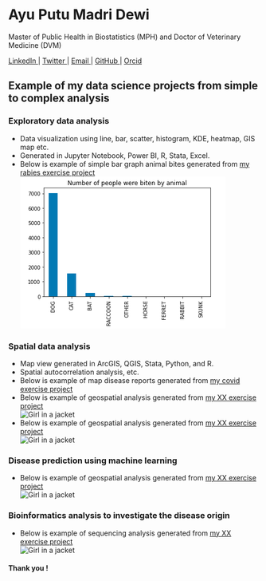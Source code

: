 # Ayu Putu Madri Dewi
<p> Master of Public Health in Biostatistics (MPH) and Doctor of Veterinary Medicine (DVM) </p>
<a href="https://www.linkedin.com/ayuputu.madridewi"> LinkedIn </a> |
<a href="https://www.twitter.com/ayupmdewi"> Twitter </a> |
<a href="mailto:ayudew262@gmail.com">Email </a> |
<a href="https://github.com/ayudewi"> GitHub </a> |
<a href="https://orcid.org/0000-0001-7645-6424"> Orcid </a>

<h2> Example of my data science projects from simple to complex analysis </h2>

<h3> Exploratory data analysis </h3>
<ul>
<li> Data visualization using line, bar, scatter, histogram, KDE, heatmap, GIS map etc. </li>
<li> Generated in Jupyter Notebook, Power BI, R, Stata, Excel. </li>
<li> Below is example of simple bar graph animal bites generated from <a href="https://www.kaggle.com/code/ayudewi/rabies"> my rabies exercise project </a></li>
<img src="images/rabiesgraph.png" alt="animal bites">
</ul>

<h3> Spatial data analysis </h3>
<ul>
<li> Map view generated in ArcGIS, QGIS, Stata, Python, and R. </li>
<li> Spatial autocorrelation analysis, etc. </li>
<li> Below is example of map disease reports generated from <a href="url"> my covid exercise project </a></li>
<li> Below is example of geospatial analysis generated from <a href="url"> my XX exercise project </a></li>
<img src="img_girl.jpg" alt="Girl in a jacket">
<li> Below is example of geospatial analysis generated from <a href="url"> my XX exercise project </a></li>
<img src="img_girl.jpg" alt="Girl in a jacket">
</ul>

<h3> Disease prediction using machine learning </h3>
<ul>
<li> Below is example of geospatial analysis generated from <a href="url"> my XX exercise project </a></li>
<img src="img_girl.jpg" alt="Girl in a jacket">
</ul>

<h3> Bioinformatics analysis to investigate the disease origin </h3>
<ul>
<li> Below is example of sequencing analysis generated from <a href="url"> my XX exercise project </a></li>
<img src="img_girl.jpg" alt="Girl in a jacket">
</ul>

<h4> Thank you ! </h4>
